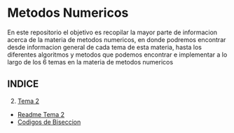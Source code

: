 # Metodos Numericos 

En este repositorio el objetivo es recopilar la mayor parte de informacion acerca de la materia de metodos numericos, en donde podremos encontrar desde informacion general de cada tema de esta materia, hasta los diferentes algoritmos y metodos que podemos encontrar e implementar a lo largo de los 6 temas en la materia de metodos numericos

## INDICE

2. [Tema 2](https://github.com/GonzaPortillo/MetodosNumericos-Repteticion/tree/main/Tema2)

  - [Readme Tema 2](https://github.com/GonzaPortillo/MetodosNumericos-Repteticion/blob/main/Tema2/Tema2.md)
  - [Codigos de Biseccion](https://github.com/GonzaPortillo/MetodosNumericos-Repteticion/tree/main/Tema2/Biseccion)
